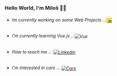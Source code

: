 ### **Hello World, I'm Miloš 👋🏽**

* ###### Im currently working on some Web Projects ...<img align="center" alt="JavaScript" width="18px" src="https://raw.githubusercontent.com/github/explore/80688e429a7d4ef2fca1e82350fe8e3517d3494d/topics/javascript/javascript.png" />
* ###### I’m currently learning Vue.js ...<img align="center" alt="Vue" width="18px" src="https://upload.wikimedia.org/wikipedia/commons/thumb/9/95/Vue.js_Logo_2.svg/220px-Vue.js_Logo_2.svg.png" />
* ###### How to reach me ...   <a href="https://pngmind.com/wp-content/uploads/2019/08/Linkedin-Logo-Png-Transparent-Background-1.png"><img align="center" alt="Linkedin" width="70px" src="https://pngmind.com/wp-content/uploads/2019/08/Linkedin-Logo-Png-Transparent-Background-1.png" /></a>
* ###### I'm interested in cars ...   <a href="https://bit.ly/2YH8Fjo"><img align="center" alt="Cars" width="27px" src="https://bit.ly/2YH8Fjo" /></a>

